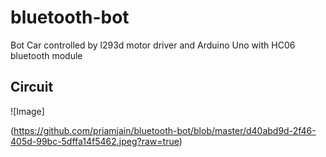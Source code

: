 # bluetooth-bot
Bot Car controlled by l293d motor driver and Arduino Uno with HC06 bluetooth module

## Circuit
![Image]

(https://github.com/priamjain/bluetooth-bot/blob/master/d40abd9d-2f46-405d-99bc-5dffa14f5462.jpeg?raw=true)


